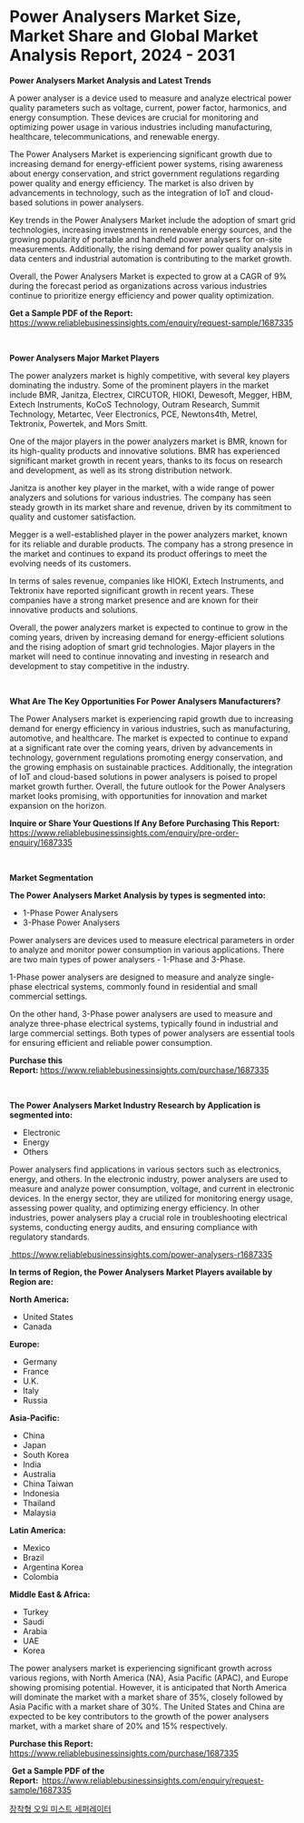 <p><h1>Power Analysers Market Size, Market Share and Global Market Analysis Report, 2024 - 2031</h1></p><p><strong>Power Analysers Market Analysis and Latest Trends</strong></p>
<p><p>A power analyser is a device used to measure and analyze electrical power quality parameters such as voltage, current, power factor, harmonics, and energy consumption. These devices are crucial for monitoring and optimizing power usage in various industries including manufacturing, healthcare, telecommunications, and renewable energy.</p><p>The Power Analysers Market is experiencing significant growth due to increasing demand for energy-efficient power systems, rising awareness about energy conservation, and strict government regulations regarding power quality and energy efficiency. The market is also driven by advancements in technology, such as the integration of IoT and cloud-based solutions in power analysers.</p><p>Key trends in the Power Analysers Market include the adoption of smart grid technologies, increasing investments in renewable energy sources, and the growing popularity of portable and handheld power analysers for on-site measurements. Additionally, the rising demand for power quality analysis in data centers and industrial automation is contributing to the market growth.</p><p>Overall, the Power Analysers Market is expected to grow at a CAGR of 9% during the forecast period as organizations across various industries continue to prioritize energy efficiency and power quality optimization.</p></p>
<p><strong>Get a Sample PDF of the Report:&nbsp;</strong> <a href="https://www.reliablebusinessinsights.com/enquiry/request-sample/1687335">https://www.reliablebusinessinsights.com/enquiry/request-sample/1687335</a></p>
<p>&nbsp;</p>
<p><strong>Power Analysers Major Market Players</strong></p>
<p><p>The power analyzers market is highly competitive, with several key players dominating the industry. Some of the prominent players in the market include BMR, Janitza, Electrex, CIRCUTOR, HIOKI, Dewesoft, Megger, HBM, Extech Instruments, KoCoS Technology, Outram Research, Summit Technology, Metartec, Veer Electronics, PCE, Newtons4th, Metrel, Tektronix, Powertek, and Mors Smitt.</p><p>One of the major players in the power analyzers market is BMR, known for its high-quality products and innovative solutions. BMR has experienced significant market growth in recent years, thanks to its focus on research and development, as well as its strong distribution network.</p><p>Janitza is another key player in the market, with a wide range of power analyzers and solutions for various industries. The company has seen steady growth in its market share and revenue, driven by its commitment to quality and customer satisfaction.</p><p>Megger is a well-established player in the power analyzers market, known for its reliable and durable products. The company has a strong presence in the market and continues to expand its product offerings to meet the evolving needs of its customers.</p><p>In terms of sales revenue, companies like HIOKI, Extech Instruments, and Tektronix have reported significant growth in recent years. These companies have a strong market presence and are known for their innovative products and solutions.</p><p>Overall, the power analyzers market is expected to continue to grow in the coming years, driven by increasing demand for energy-efficient solutions and the rising adoption of smart grid technologies. Major players in the market will need to continue innovating and investing in research and development to stay competitive in the industry.</p></p>
<p>&nbsp;</p>
<p><strong>What Are The Key Opportunities For Power Analysers Manufacturers?</strong></p>
<p><p>The Power Analysers market is experiencing rapid growth due to increasing demand for energy efficiency in various industries, such as manufacturing, automotive, and healthcare. The market is expected to continue to expand at a significant rate over the coming years, driven by advancements in technology, government regulations promoting energy conservation, and the growing emphasis on sustainable practices. Additionally, the integration of IoT and cloud-based solutions in power analysers is poised to propel market growth further. Overall, the future outlook for the Power Analysers market looks promising, with opportunities for innovation and market expansion on the horizon.</p></p>
<p><strong>Inquire or Share Your Questions If Any Before Purchasing This Report:</strong> <a href="https://www.reliablebusinessinsights.com/enquiry/pre-order-enquiry/1687335">https://www.reliablebusinessinsights.com/enquiry/pre-order-enquiry/1687335</a></p>
<p>&nbsp;</p>
<p><strong>Market Segmentation</strong></p>
<p><strong>The Power Analysers Market Analysis by types is segmented into:</strong></p>
<p><ul><li>1-Phase Power Analysers</li><li>3-Phase Power Analysers</li></ul></p>
<p><p>Power analysers are devices used to measure electrical parameters in order to analyze and monitor power consumption in various applications. There are two main types of power analysers - 1-Phase and 3-Phase. </p><p>1-Phase power analysers are designed to measure and analyze single-phase electrical systems, commonly found in residential and small commercial settings. </p><p>On the other hand, 3-Phase power analysers are used to measure and analyze three-phase electrical systems, typically found in industrial and large commercial settings. Both types of power analysers are essential tools for ensuring efficient and reliable power consumption.</p></p>
<p><strong>Purchase this Report:&nbsp;</strong><a href="https://www.reliablebusinessinsights.com/purchase/1687335">https://www.reliablebusinessinsights.com/purchase/1687335</a></p>
<p>&nbsp;</p>
<p><strong>The Power Analysers Market Industry Research by Application is segmented into:</strong></p>
<p><ul><li>Electronic</li><li>Energy</li><li>Others</li></ul></p>
<p><p>Power analysers find applications in various sectors such as electronics, energy, and others. In the electronic industry, power analysers are used to measure and analyze power consumption, voltage, and current in electronic devices. In the energy sector, they are utilized for monitoring energy usage, assessing power quality, and optimizing energy efficiency. In other industries, power analysers play a crucial role in troubleshooting electrical systems, conducting energy audits, and ensuring compliance with regulatory standards.</p></p>
<p><a href="https://www.reliablebusinessinsights.com/power-analysers-r1687335">&nbsp;https://www.reliablebusinessinsights.com/power-analysers-r1687335</a></p>
<p><strong>In terms of Region, the Power Analysers Market Players available by Region are:</strong></p>
<p>
    <p> <strong> North America: </strong>
        <ul>
            <li>United States</li>
            <li>Canada</li>
        </ul>
        </p> 
    <p> <strong> Europe: </strong>
        <ul>
            <li>Germany</li>
            <li>France</li>
            <li>U.K.</li>
            <li>Italy</li>
            <li>Russia</li>
        </ul>
        </p> 
    <p> <strong> Asia-Pacific: </strong>
        <ul>
            <li>China</li>
            <li>Japan</li>
            <li>South Korea</li>
            <li>India</li>
            <li>Australia</li>
            <li>China Taiwan</li>
            <li>Indonesia</li>
            <li>Thailand</li>
            <li>Malaysia</li>
        </ul>
        </p> 
    <p> <strong> Latin America: </strong>
        <ul>
            <li>Mexico</li>
            <li>Brazil</li>
            <li>Argentina Korea</li>
            <li>Colombia</li>
        </ul>
        </p> 
    <p> <strong> Middle East & Africa: </strong>
        <ul>
            <li>Turkey</li>
            <li>Saudi</li>
            <li>Arabia</li>
            <li>UAE</li>
            <li>Korea</li>
        </ul>
    </p>
    </p>
<p><p>The power analysers market is experiencing significant growth across various regions, with North America (NA), Asia Pacific (APAC), and Europe showing promising potential. However, it is anticipated that North America will dominate the market with a market share of 35%, closely followed by Asia Pacific with a market share of 30%. The United States and China are expected to be key contributors to the growth of the power analysers market, with a market share of 20% and 15% respectively.</p></p>
<p><strong>Purchase this Report: </strong><a href="https://www.reliablebusinessinsights.com/purchase/1687335">https://www.reliablebusinessinsights.com/purchase/1687335</a></p>
<p>&nbsp;<strong>Get a Sample PDF of the Report:&nbsp;&nbsp;</strong><a href="https://www.reliablebusinessinsights.com/enquiry/request-sample/1687335">https://www.reliablebusinessinsights.com/enquiry/request-sample/1687335</a></p>
<p><strong></strong></p>
<p><p><a href="https://github.com/RonSpencer61/Market-Research-Report-List-1/blob/main/7650013106295.md">장착형 오일 미스트 세퍼레이터</a></p></p>